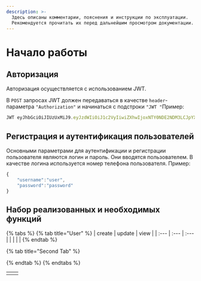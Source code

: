 ```yaml
---
description: >-
  Здесь описаны комментарии, пояснения и инструкции по эксплуатации.
  Рекомендуется прочитать их перед дальнейшим просмотром документации.
---
```


# Начало работы

## Авторизация

Авторизация осуществляется с использованием JWT. 

В `POST` запросах JWT должен передаваться в качестве `header`-параметра `"Authorization"` и начинаться с подстроки `"JWT "`Пример:

```javascript
JWT eyJhbGciOiJIUzUxMiJ9.eyJzdWIiOiJ1c2VyIiwiZXhwIjoxNTY0NDE2NDM3LCJpYXQiOjE1NjQzOTg0Mzd9.qW30s-tJku4uJ_gUPWReqhtDWWehLk4e4HL3P2gk7xjxYrpXWsF1no21kkfCbcdSzP4s9UJ-9T5Rsvqf8chteg
```

## Регистрация и аутентификация пользователей

Основными параметрами для аутентификации и регистрации пользователя являются логин и пароль. Они вводятся пользователем. В качестве логина используется номер телефона пользователя. Пример:

```javascript
{
    "username":"user", 
    "password":"password"
}
```

## Набор реализованных и необходимых функций

{% tabs %}
{% tab title="User" %}
| create | update | view |
| :--- | :--- | :--- |
|  |  |  |
{% endtab %}

{% tab title="Second Tab" %}

{% endtab %}
{% endtabs %}

|  |  |
| :--- | :--- |
|  |  |

